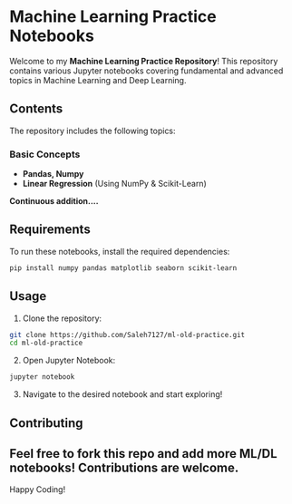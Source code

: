 # Machine Learning Practice Notebooks

Welcome to my **Machine Learning Practice Repository**!  This repository contains various Jupyter notebooks covering fundamental and advanced topics in Machine Learning and Deep Learning.

## Contents

The repository includes the following topics:

### Basic Concepts
- **Pandas, Numpy**
- **Linear Regression** (Using NumPy & Scikit-Learn)

**Continuous addition....**

##  Requirements
To run these notebooks, install the required dependencies:
```bash
pip install numpy pandas matplotlib seaborn scikit-learn
```

## Usage
1. Clone the repository:
```bash
git clone https://github.com/Saleh7127/ml-old-practice.git
cd ml-old-practice
```
2. Open Jupyter Notebook:
```bash
jupyter notebook
```
3. Navigate to the desired notebook and start exploring!


## Contributing
Feel free to fork this repo and add more ML/DL notebooks! Contributions are welcome.
-----------------
Happy Coding!